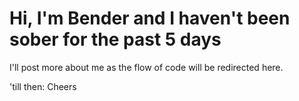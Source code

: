 Hi, I'm Bender and I haven't been sober for the past 5 days
======

I'll post more about me as the flow of code will be redirected here.

'till then: Cheers